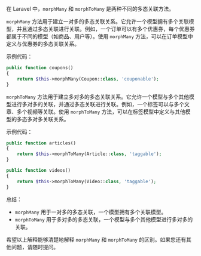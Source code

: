 在 Laravel 中，`morphMany` 和 `morphToMany` 是两种不同的多态关联方法。

`morphMany` 方法用于建立一对多的多态关联关系。它允许一个模型拥有多个关联模型，并且通过多态关联进行关联。例如，一个订单可以有多个优惠券，每个优惠券都属于不同的模型（如商品、用户等）。使用 `morphMany` 方法，可以在订单模型中定义与优惠券的多态关联关系。

示例代码：
```php
public function coupons()
{
    return $this->morphMany(Coupon::class, 'couponable');
}
```

`morphToMany` 方法用于建立多对多的多态关联关系。它允许一个模型与多个其他模型进行多对多的关联，并通过多态关联进行关联。例如，一个标签可以与多个文章、多个视频等关联。使用 `morphToMany` 方法，可以在标签模型中定义与其他模型的多态多对多关联关系。

示例代码：
```php
public function articles()
{
    return $this->morphToMany(Article::class, 'taggable');
}

public function videos()
{
    return $this->morphToMany(Video::class, 'taggable');
}
```

总结：
- `morphMany` 用于一对多的多态关联，一个模型拥有多个关联模型。
- `morphToMany` 用于多对多的多态关联，一个模型与多个其他模型进行多对多的关联。

希望以上解释能够清楚地解释 `morphMany` 和 `morphToMany` 的区别。如果您还有其他问题，请随时提问。